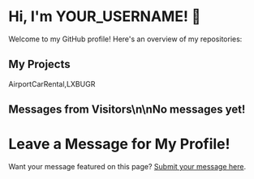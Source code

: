 # Hi, I'm YOUR_USERNAME! 👋

Welcome to my GitHub profile! Here's an overview of my repositories:

## My Projects

AirportCarRental,LXBUGR

## Messages from Visitors\n\nNo messages yet!

# Leave a Message for My Profile!

Want your message featured on this page? [Submit your message here](https://LXBUGR.github.io/LXBUGR/write_message.html).
